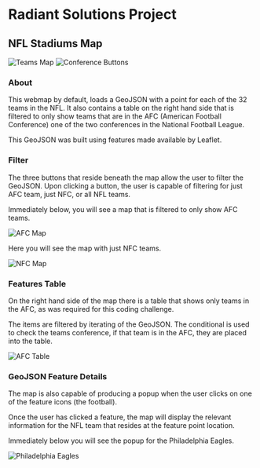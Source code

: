 # Radiant Solutions Project

## NFL Stadiums Map

![Teams Map](https://user-images.githubusercontent.com/25868208/46871910-a5b19280-ce00-11e8-8514-f49f39a0c704.png)
![Conference Buttons](https://user-images.githubusercontent.com/25868208/46871998-ea3d2e00-ce00-11e8-9070-daa26a6aa850.png)


### About 

This webmap by default, loads a GeoJSON with a point for each of the 32 teams in the NFL. It also contains a table on the right hand side that is filtered to only show teams that are in the AFC (American Football Conference) one of the two conferences in the National Football League.

This GeoJSON was built using features made available by Leaflet.

### Filter

The three buttons that reside beneath the map allow the user to filter the GeoJSON. Upon clicking a button, the user is capable of filtering for just AFC team, just NFC, or all NFL teams. 

Immediately below, you will see a map that is filtered to only show AFC teams.


![AFC Map](https://user-images.githubusercontent.com/25868208/46872035-10fb6480-ce01-11e8-9b1a-d7cb02255c63.png)

Here you will see the map with just NFC teams.

![NFC Map](https://user-images.githubusercontent.com/25868208/46872110-47d17a80-ce01-11e8-98cb-a132c322c447.png)


### Features Table

On the right hand side of the map there is a table that shows only teams in the AFC, as was required for this coding challenge.

The items are filtered by iterating of the GeoJSON. The conditional is used to check the teams conference, if that team is in the AFC, they are placed into the table. 

![AFC Table](https://user-images.githubusercontent.com/25868208/46432695-dcaae880-c71c-11e8-8109-1dadedd14b0b.png)


### GeoJSON Feature Details

The map is also capable of producing a popup when the user clicks on one of the feature icons (the football).

Once the user has clicked a feature, the map will display the relevant information for the NFL team that resides at the feature point location.

Immediately below you will see the popup for the Philadelphia Eagles.

![Philadelphia Eagles](https://user-images.githubusercontent.com/25868208/46432494-6b6b3580-c71c-11e8-8b21-e2c2936d91a2.png)

